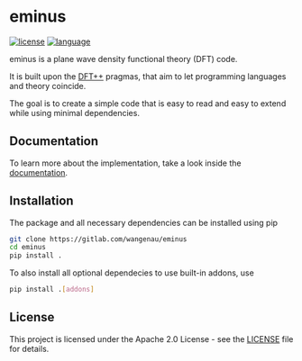 # eminus
[![license](https://img.shields.io/badge/license-APACHE2-green)](https://gitlab.com/wangenau/eminus/-/blob/master/LICENSE)
[![language](https://img.shields.io/badge/language-Python3-blue)](https://www.python.org/)

eminus is a plane wave density functional theory (DFT) code.

It is built upon the [DFT++](https://arxiv.org/abs/cond-mat/9909130) pragmas, that aim to let programming languages and theory coincide.

The goal is to create a simple code that is easy to read and easy to extend while using minimal dependencies.

## Documentation

To learn more about the implementation, take a look inside the [documentation](https://wangenau.gitlab.io/eminus/).

## Installation

The package and all necessary dependencies can be installed using pip

```bash
git clone https://gitlab.com/wangenau/eminus
cd eminus
pip install .
```

To also install all optional dependecies to use built-in addons, use

```bash
pip install .[addons]
```

## License

This project is licensed under the Apache 2.0 License - see the [LICENSE](https://gitlab.com/wangenau/eminus/-/blob/master/LICENSE) file for details.

